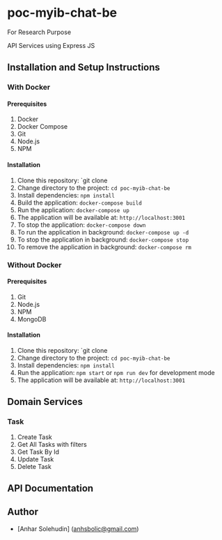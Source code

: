 # poc-myib-chat-be

For Research Purpose

API Services using Express JS

## Installation and Setup Instructions

### With Docker

#### Prerequisites

1. Docker
2. Docker Compose
3. Git
4. Node.js
5. NPM

#### Installation

1. Clone this repository: `git clone
2. Change directory to the project: `cd poc-myib-chat-be`
3. Install dependencies: `npm install`
4. Build the application: `docker-compose build`
5. Run the application: `docker-compose up`
6. The application will be available at: `http://localhost:3001`
7. To stop the application: `docker-compose down`
8. To run the application in background: `docker-compose up -d`
9. To stop the application in background: `docker-compose stop`
10. To remove the application in background: `docker-compose rm`

### Without Docker

#### Prerequisites

1. Git
2. Node.js
3. NPM
4. MongoDB

#### Installation

1. Clone this repository: `git clone
2. Change directory to the project: `cd poc-myib-chat-be`
3. Install dependencies: `npm install`
4. Run the application: `npm start` or `npm run dev` for development mode
5. The application will be available at: `http://localhost:3001`

## Domain Services

### Task

1. Create Task
2. Get All Tasks with filters
3. Get Task By Id
4. Update Task
5. Delete Task

## API Documentation

## Author

- [Anhar Solehudin] (anhsbolic@gmail.com)



